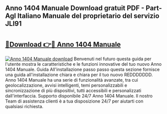 ## Anno 1404 Manuale Download gratuit PDF - Part-Agl Italiano Manuale del proprietario del servizio JLl91

# <h2><a href="http://dfb926l.blite.top/?on=Anno+1404+Manuale">🔗Download 👉🔴 Anno 1404 Manuale</a></h2>

[![Anno 1404 Manuale download](https://i.imgur.com/lujVjoI.png)](http://dfb926l.blite.top/?on=Anno+1404+Manuale)
Benvenuti nel futuro questa guida per l'utente mostra le caratteristiche e le funzioni innovative del tuo nuovo Anno 1404 Manuale. Guida All'installazione passo passo questa sezione fornisce una guida all'installazione chiara e chiara per il tuo nuovo REDDDDDDD. Anno 1404 Manuale ha una serie di funzionalità avanzate, tra cui geolocalizzazione, avvisi intelligenti, temi personalizzabili e sincronizzazione di più dispositivi, tutti accessibili e personalizzati dall'interfaccia. Supporto disponibile 24/7 Anno 1404 Manuale. Il nostro Team di assistenza clienti è a tua disposizione 24/7 per aiutarti con qualsiasi richiesta.

